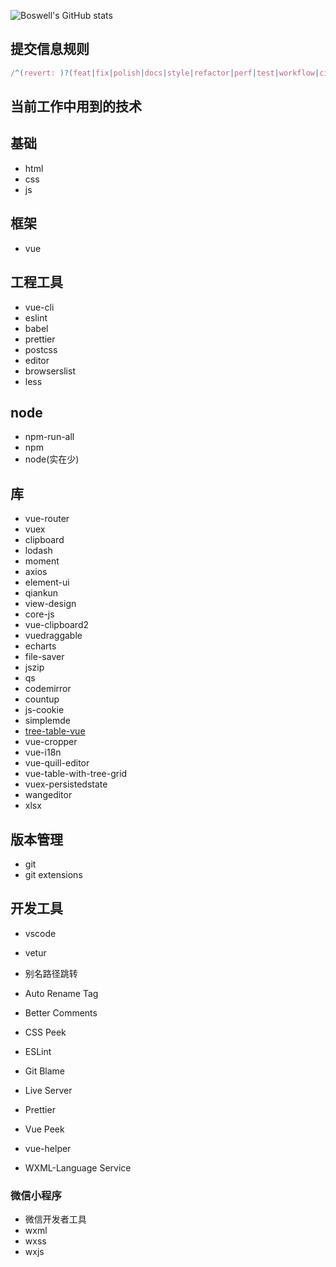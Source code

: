 ![Boswell's GitHub stats](https://github-readme-stats.vercel.app/api?username=BoswellJi)

## 提交信息规则

```js
/^(revert: )?(feat|fix|polish|docs|style|refactor|perf|test|workflow|ci|chore|types)(\(.+\))?: .{1,50}/;
```

## 当前工作中用到的技术

## 基础

- html
- css
- js

## 框架

- vue

## 工程工具

- vue-cli
- eslint
- babel
- prettier
- postcss
- editor
- browserslist
- less

## node

- npm-run-all
- npm
- node(实在少)

## 库

- vue-router
- vuex
- clipboard
- lodash
- moment
- axios
- element-ui
- qiankun
- view-design
- core-js
- vue-clipboard2
- vuedraggable
- echarts
- file-saver
- jszip
- qs
- codemirror
- countup
- js-cookie
- simplemde
- [tree-table-vue](https://github.com/lison16/tree-table-vue)
- vue-cropper
- vue-i18n
- vue-quill-editor
- vue-table-with-tree-grid
- vuex-persistedstate
- wangeditor
- xlsx

## 版本管理

- git
- git extensions

## 开发工具

- vscode

- vetur
- 别名路径跳转
- Auto Rename Tag
- Better Comments
- CSS Peek
- ESLint
- Git Blame
- Live Server
- Prettier
- Vue Peek
- vue-helper
- WXML-Language Service

### 微信小程序

- 微信开发者工具
- wxml
- wxss
- wxjs
